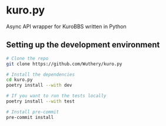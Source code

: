 # kuro.py

Async API wrapper for KuroBBS written in Python

## Setting up the development environment

```bash
# Clone the repo
git clone https://github.com/Wuthery/kuro.py

# Install the dependencies
cd kuro.py
poetry install --with dev

# If you want to run the tests locally
poetry install --with test

# Install pre-commit
pre-commit install
```
